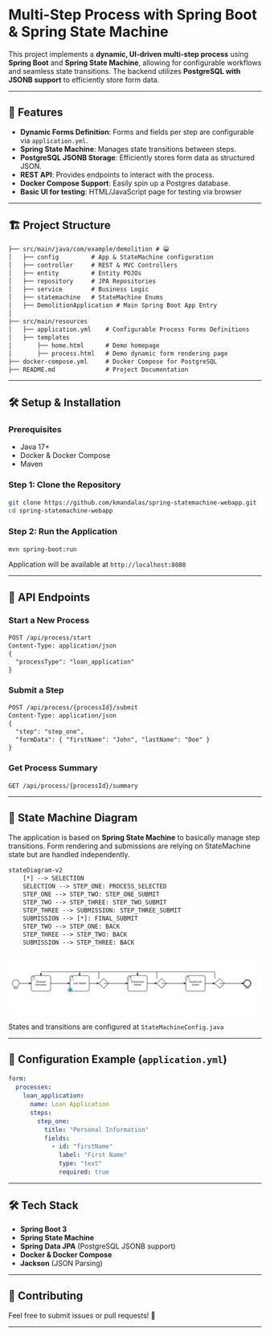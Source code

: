 # Multi-Step Process with Spring Boot & Spring State Machine

This project implements a **dynamic, UI-driven multi-step process** using **Spring Boot** and **Spring State Machine**, 
allowing for configurable workflows and seamless state transitions. 
The backend utilizes **PostgreSQL with JSONB support** to efficiently store form data.

---

## 🚀 Features

- **Dynamic Forms Definition**: Forms and fields per step are configurable via `application.yml`.
- **Spring State Machine**: Manages state transitions between steps.
- **PostgreSQL JSONB Storage**: Efficiently stores form data as structured JSON.
- **REST API**: Provides endpoints to interact with the process.
- **Docker Compose Support**: Easily spin up a Postgres database.
- **Basic UI for testing**: HTML/JavaScript page for testing via browser

---

## 🏗️ Project Structure

```
├── src/main/java/com/example/demolition # 😀
│   ├── config         # App & StateMachine configuration
│   ├── controller     # REST & MVC Controllers
│   ├── entity         # Entity POJOs
│   ├── repository     # JPA Repositories
│   ├── service        # Business Logic
│   ├── statemachine   # StateMachine Enums
│   ├── DemolitionApplication # Main Spring Boot App Entry
│
├── src/main/resources
│   ├── application.yml    # Configurable Process Forms Definitions
│   ├── templates
│       ├── home.html      # Demo homepage 
│       ├── process.html   # Demo dynamic form rendering page     
├── docker-compose.yml     # Docker Compose for PostgreSQL
├── README.md              # Project Documentation
```

---

## 🛠️ Setup & Installation

### Prerequisites

- Java 17+
- Docker & Docker Compose
- Maven

### Step 1: Clone the Repository

```sh
git clone https://github.com/kmandalas/spring-statemachine-webapp.git
cd spring-statemachine-webapp
```

### Step 2: Run the Application

```sh
mvn spring-boot:run
```

Application will be available at `http://localhost:8080`

---

## 📝 API Endpoints

### Start a New Process

```http
POST /api/process/start
Content-Type: application/json
{
  "processType": "loan_application"
}
```

### Submit a Step

```http
POST /api/process/{processId}/submit
Content-Type: application/json
{
  "step": "step_one",
  "formData": { "firstName": "John", "lastName": "Doe" }
}
```

### Get Process Summary

```http
GET /api/process/{processId}/summary
```

---

## 🔄 State Machine Diagram

The application is based on **Spring State Machine** to basically manage step transitions.
Form rendering and submissions are relying on StateMachine state but are handled independently.

```
stateDiagram-v2
    [*] --> SELECTION
    SELECTION --> STEP_ONE: PROCESS_SELECTED
    STEP_ONE --> STEP_TWO: STEP_ONE_SUBMIT
    STEP_TWO --> STEP_THREE: STEP_TWO_SUBMIT
    STEP_THREE --> SUBMISSION: STEP_THREE_SUBMIT
    SUBMISSION --> [*]: FINAL_SUBMIT
    STEP_TWO --> STEP_ONE: BACK
    STEP_THREE --> STEP_TWO: BACK
    SUBMISSION --> STEP_THREE: BACK
```

![State Machine Diagram](https://github.com/kmandalas/spring-statemachine-webapp/blob/main/diagram-1.png)


States and transitions are configured at `StateMachineConfig.java`

---

## 📌 Configuration Example (`application.yml`)

```yaml
form:
  processes:
    loan_application:
      name: Loan Application
      steps:
        step_one:
          title: "Personal Information"
          fields:
            - id: "firstName"
              label: "First Name"
              type: "text"
              required: true
```

---

## 🛠️ Tech Stack

- **Spring Boot 3**
- **Spring State Machine**
- **Spring Data JPA** (PostgreSQL JSONB support)
- **Docker & Docker Compose**
- **Jackson** (JSON Parsing)

---

## 🤝 Contributing

Feel free to submit issues or pull requests! 🚀

---


